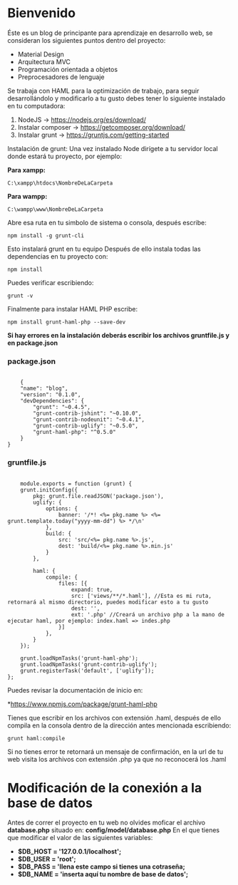 # Bienvenido

Éste es un blog de principante para aprendizaje en desarrollo web, se consideran los siguientes puntos dentro del proyecto:

<ul>
    <li>Material Design</li>
    <li>Arquitectura MVC</li>
    <li>Programación orientada a objetos</li>
    <li>Preprocesadores de lenguaje</li>
</ul>

Se trabaja con HAML para la optimización de trabajo, para seguir desarrollándolo y modificarlo a tu gusto debes tener lo siguiente instalado en tu computadora:

<ol>
	<li>NodeJS -> <a href="https://nodejs.org/es/download/" target="_blank">https://nodejs.org/es/download/</a></li>
	<li>Instalar composer -> <a href="https://getcomposer.org/download/" target="_blank">https://getcomposer.org/download/</a></li>
	<li>Instalar grunt -> <a href="https://gruntjs.com/getting-started" target="_blank">https://gruntjs.com/getting-started</a></li>
</ol>

Instalación de grunt: Una vez instalado Node dirígete a tu servidor local donde estará tu proyecto, por ejemplo:

<strong>Para xampp: </strong>
<pre><code>C:\xampp\htdocs\NombreDeLaCarpeta</pre></code>

<strong>Para wampp:</strong>

<pre><code>C:\wampp\www\NombreDeLaCarpeta</pre></code>

Abre esa ruta en tu simbolo de sistema o consola, después escribe:

<pre><code>npm install -g grunt-cli</pre></code>

Esto instalará grunt en tu equipo Después de ello instala todas las dependencias en tu proyecto con:

<pre><code>npm install</pre></code>

Puedes verificar escribiendo:

<pre><code>grunt -v</pre></code>

Finalmente para instalar HAML PHP escribe:

<pre><code>npm install grunt-haml-php --save-dev</pre></code>

<strong>Si hay errores en la instalación deberás escribir los archivos gruntfile.js y en package.json</strong>

<strong><h3>package.json</h3></strong>
<pre><code>
	{
    "name": "blog",
    "version": "0.1.0",
    "devDependencies": {
        "grunt": "~0.4.5",
        "grunt-contrib-jshint": "~0.10.0",
        "grunt-contrib-nodeunit": "~0.4.1",
        "grunt-contrib-uglify": "~0.5.0",
        "grunt-haml-php": "^0.5.0"
    }
}
</code></pre>

<strong><h3>gruntfile.js</h3></strong>
<pre><code>
	module.exports = function (grunt) {
    grunt.initConfig({
        pkg: grunt.file.readJSON('package.json'),
        uglify: {
            options: {
                banner: '/*! <%= pkg.name %> <%= grunt.template.today("yyyy-mm-dd") %> */\n'
            },
            build: {
                src: 'src/<%= pkg.name %>.js',
                dest: 'build/<%= pkg.name %>.min.js'
            }
        },

        haml: {
            compile: {
                files: [{
                    expand: true,
                    src: ['views/**/*.haml'], //Esta es mi ruta, retornará al mismo directorio, puedes modificar esto a tu gusto
                    dest: '',
                    ext: '.php' //Creará un archivo php a la mano de ejecutar haml, por ejemplo: index.haml => indes.php
                }]
            },
        }
    });

    grunt.loadNpmTasks('grunt-haml-php');
    grunt.loadNpmTasks('grunt-contrib-uglify');
    grunt.registerTask('default', ['uglify']);
};
</code></pre>

Puedes revisar la documentación de inicio en:

*https://www.npmjs.com/package/grunt-haml-php

Tienes que escribir en los archivos con extensión .haml, después de ello compila en la consola dentro de la dirección antes mencionada escribiendo:

<pre><code>grunt haml:compile</pre></code>

Si no tienes error te retornará un mensaje de confirmación, en la url de tu web visita los archivos con extensión .php ya que no reconocerá los .haml

# Modificación de la conexión a la base de datos

Antes de correr el proyecto en tu web no olvides moficar el archivo <strong>database.php</strong> situado en: <strong>config/model/database.php</strong>
En el que tienes que modificar el valor de las siguientes variables:<br>

<strong>
    <ul>
        <li>$DB_HOST = '127.0.0.1/localhost';</li>
        <li>$DB_USER = 'root';</li>
        <li>$DB_PASS = 'llena este campo si tienes una cotraseña;</li>
        <li>$DB_NAME = 'inserta aquí tu nombre de base de datos';</li>
    </ul>
</strong>